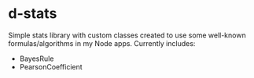 # d-stats

Simple stats library with custom classes created to use some well-known formulas/algorithms in my Node apps.
Currently includes:
- BayesRule
- PearsonCoefficient
